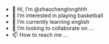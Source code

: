 - 👋 Hi, I’m @zhaochenglonghhh
- 👀 I’m interested in playing basketball
- 🌱 I’m currently learning english
- 💞️ I’m looking to collaborate on ...
- 📫 How to reach me ...

<!---
zhaochenglonghhh/zhaochenglonghhh is a ✨ special ✨ repository because its `README.md` (this file) appears on your GitHub profile.
You can click the Preview link to take a look at your changes.
--->
